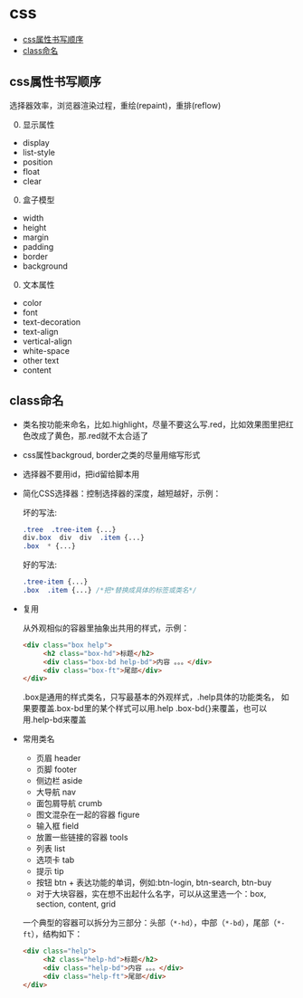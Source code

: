 # css

- [css属性书写顺序](#css属性书写顺序)
- [class命名](#class命名)

## css属性书写顺序

选择器效率，浏览器渲染过程，重绘(repaint)，重排(reflow)

0. 显示属性

  - display 
  - list-style 
  - position 
  - float 
  - clear 

0. 盒子模型

  - width 
  - height 
  - margin 
  - padding 
  - border 
  - background 

0. 文本属性

  - color 
  - font 
  - text-decoration 
  - text-align 
  - vertical-align 
  - white-space 
  - other text 
  - content

## class命名

- 类名按功能来命名，比如.highlight，尽量不要这么写.red，比如效果图里把红色改成了黄色，那.red就不太合适了

- css属性backgroud, border之类的尽量用缩写形式 

- 选择器不要用id，把id留给脚本用

- 简化CSS选择器：控制选择器的深度，越短越好，示例：

  坏的写法:
  
  ```css
  .tree  .tree-item {...}
  div.box  div  div  .item {...}
  .box  * {...}
  ```
  
  
  好的写法:
  
  ```css
  .tree-item {...}
  .box  .item {...} /*把*替换成具体的标签或类名*/
  ```

- 复用

  从外观相似的容器里抽象出共用的样式，示例：

  ```html
  <div class="box help">
       <h2 class="box-hd">标题</h2>
       <div class="box-bd help-bd">内容 。。。</div>
       <div class="box-ft">尾部</div>
  </div>
  ```
  
  .box是通用的样式类名，只写最基本的外观样式，.help具体的功能类名，
  如果要覆盖.box-bd里的某个样式可以用.help .box-bd{}来覆盖，也可以用.help-bd来覆盖
  
- 常用类名

  - 页眉  header
  - 页脚  footer
  - 侧边栏 aside
  - 大导航 nav
  - 面包屑导航 crumb
  - 图文混杂在一起的容器  figure
  - 输入框 field
  - 放置一些链接的容器 tools
  - 列表  list
  - 选项卡 tab
  - 提示  tip
  - 按钮  btn + 表达功能的单词，例如:btn-login, btn-search, btn-buy
  - 对于大块容器，实在想不出起什么名字，可以从这里选一个：box, section, content, grid
  
  一个典型的容器可以拆分为三部分：头部（`*-hd`），中部（`*-bd`），尾部（`*-ft`），结构如下：

  ```html
  <div class="help">
       <h2 class="help-hd">标题</h2>
       <div class="help-bd">内容 。。。</div>
       <div class="help-ft">尾部</div>
  </div>
  ```
  
